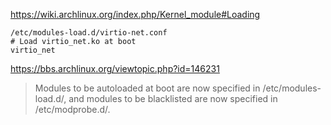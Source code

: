 https://wiki.archlinux.org/index.php/Kernel_module#Loading

```
/etc/modules-load.d/virtio-net.conf
# Load virtio_net.ko at boot
virtio_net
```


https://bbs.archlinux.org/viewtopic.php?id=146231

> Modules to be autoloaded at boot are now specified in /etc/modules-load.d/, and modules to be blacklisted are now specified in /etc/modprobe.d/.


